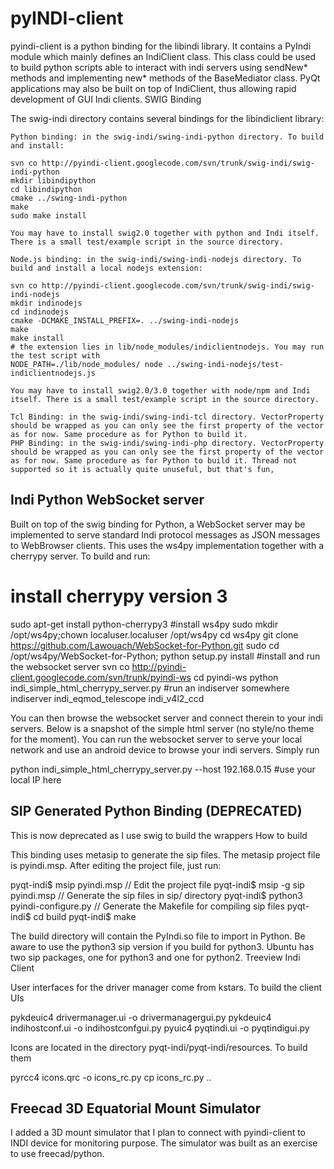 # pyINDI-client

pyindi-client is a python binding for the libindi library. It contains a PyIndi module which mainly defines an IndiClient class. This class could be used to build python scripts able to interact with indi servers using sendNew* methods and implementing new* methods of the BaseMediator class. PyQt applications may also be built on top of IndiClient, thus allowing rapid development of GUI Indi clients.
SWIG Binding

The swig-indi directory contains several bindings for the libindiclient library:

    Python binding: in the swig-indi/swing-indi-python directory. To build and install:

    svn co http://pyindi-client.googlecode.com/svn/trunk/swig-indi/swig-indi-python 
    mkdir libindipython
    cd libindipython
    cmake ../swing-indi-python
    make
    sudo make install

    You may have to install swig2.0 together with python and Indi itself. There is a small test/example script in the source directory. 

    Node.js binding: in the swig-indi/swing-indi-nodejs directory. To build and install a local nodejs extension:

    svn co http://pyindi-client.googlecode.com/svn/trunk/swig-indi/swig-indi-nodejs 
    mkdir indinodejs
    cd indinodejs
    cmake -DCMAKE_INSTALL_PREFIX=. ../swing-indi-nodejs 
    make
    make install
    # the extension lies in lib/node_modules/indiclientnodejs. You may run the test script with
    NODE_PATH=./lib/node_modules/ node ../swing-indi-nodejs/test-indiclientnodejs.js

    You may have to install swig2.0/3.0 together with node/npm and Indi itself. There is a small test/example script in the source directory. 

    Tcl Binding: in the swig-indi/swing-indi-tcl directory. VectorProperty should be wrapped as you can only see the first property of the vector as for now. Same procedure as for Python to build it.
    PHP Binding: in the swig-indi/swing-indi-php directory. VectorProperty should be wrapped as you can only see the first property of the vector as for now. Same procedure as for Python to build it. Thread not supported so it is actually quite unuseful, but that's fun, 

## Indi Python WebSocket server

Built on top of the swig binding for Python, a WebSocket server may be implemented to serve standard Indi protocol messages as JSON messages to WebBrowser clients. This uses the ws4py implementation together with a cherrypy server. To build and run:

# install cherrypy version 3
sudo apt-get install python-cherrypy3
#install ws4py
sudo mkdir /opt/ws4py;chown localuser.localuser /opt/ws4py
cd ws4py
git clone https://github.com/Lawouach/WebSocket-for-Python.git
sudo cd /opt/ws4py/WebSocket-for-Python; python setup.py install
#install and run the websocket server
svn co http://pyindi-client.googlecode.com/svn/trunk/pyindi-ws
cd pyindi-ws
python indi_simple_html_cherrypy_server.py
#run an indiserver somewhere
indiserver indi_eqmod_telescope indi_v4l2_ccd

You can then browse the websocket server and connect therein to your indi servers. Below is a snapshot of the simple html server (no style/no theme for the moment). You can run the websocket server to serve your local network and use an android device to browse your indi servers. Simply run

python indi_simple_html_cherrypy_server.py --host 192.168.0.15 #use your local IP here

## SIP Generated Python Binding (DEPRECATED)

This is now deprecated as I use swig to build the wrappers
How to build

This binding uses metasip to generate the sip files. The metasip project file is pyindi.msp. After editing the project file, just run:

pyqt-indi$ msip pyindi.msp         // Edit the project file
pyqt-indi$ msip -g sip pyindi.msp  // Generate the sip files in sip/ directory
pyqt-indi$ python3 pyindi-configure.py // Generate the Makefile for compiling sip files
pyqt-indi$ cd build
pyqt-indi$ make

The build directory will contain the PyIndi.so file to import in Python. Be aware to use the python3 sip version if you build for python3. Ubuntu has two sip packages, one for python3 and one for python2.
Treeview Indi Client

User interfaces for the driver manager come from kstars. To build the client UIs

pykdeuic4 drivermanager.ui -o drivermanagergui.py
pykdeuic4 indihostconf.ui -o indihostconfgui.py
pyuic4 pyqtindi.ui -o pyqtindigui.py

Icons are located in the directory pyqt-indi/pyqt-indi/resources. To build them

pyrcc4 icons.qrc -o icons_rc.py
cp icons_rc.py ..

## Freecad 3D Equatorial Mount Simulator

I added a 3D mount simulator that I plan to connect with pyindi-client to INDI device for monitoring purpose. The simulator was built as an exercise to use freecad/python.

